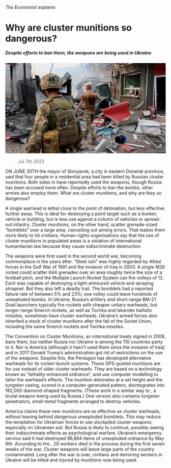 ###### The Economist explains

# Why are cluster munitions so dangerous? 

##### Despite efforts to ban them, the weapons are being used in Ukraine 

![image](images/20220709_BLP508.jpg) 

> Jul 7th 2022 

ON JUNE 30TH the mayor of Slovyansk, a city in  eastern Donetsk province, said that four people in a residential area had been killed by Russian cluster munitions. Both sides in  have reportedly used the weapons, though Russia has been accused more often. Despite efforts to ban the bombs, other armies also employ them. What are cluster munitions, and why are they so dangerous?

A single warhead is lethal close to the point of detonation, but less effective further away. This is ideal for destroying a point target such as a bunker, vehicle or building, but is less use against a column of vehicles or spread-out infantry. Cluster munitions, on the other hand, scatter grenade-sized “bomblets” over a large area, cancelling out aiming errors. That makes them more likely to hit civilians. Human-rights organisations say that the use of cluster munitions in populated areas is a violation of international humanitarian law because they cause indiscriminate destruction. 

The weapons were first used in the second world war, becoming commonplace in the years after. “Steel rain” was highly regarded by Allied forces in the Gulf War of 1991 and the invasion of Iraq in 2003. A single M26 rocket could scatter 644 grenades over an area roughly twice the size of a football pitch, and the Multiple Launch Rocket System can fire volleys of 12. Each was capable of destroying a light-armoured vehicle and spraying shrapnel. But they also left a deadly trail. The bomblets had a reported failure rate of between 5% and 23%; one volley could leave hundreds of unexploded bombs. In Ukraine, Russia’s artillery and short-range BM-21 Grad launchers typically fire rockets with cheaper unitary warheads, but longer-range Smerch rockets, as well as Tochka and Iskander ballistic missiles, sometimes have cluster warheads. Ukraine’s armed forces also inherited a stock of cluster munitions after the fall of the Soviet Union, including the same Smerch rockets and Tochka missiles.

The Convention on Cluster Munitions, an international treaty signed in 2008, bans them, but neither Russia nor Ukraine is among the 110 countries party to it. Nor is America (although it hasn’t used them since the invasion of Iraq) and in 2017 Donald Trump’s administration got rid of restrictions on the use of the weapons. Despite this, the Pentagon has developed alternative warheads for its rocket-launch systems. These GPS-guided munitions are  for use instead of older cluster warheads. They are based on a technology known as “lethality-enhanced ordnance”, and use computer modelling to tailor the warhead’s effects. The munition detonates at a set height and the tungsten casing, scored in a computer-generated pattern, disintegrates into 182,000 diamond-shaped fragments. (These work in a similar way to , a brutal weapon being used by Russia.) One version also contains tungsten penetrators, small metal fragments arranged to destroy vehicles.

America claims these new munitions are as effective as cluster warheads, without leaving behind dangerous unexploded bomblets. This may reduce the temptation for Ukrainian forces to use stockpiled cluster weapons, especially on Ukrainian soil. But Russia is likely to continue, possibly seeing their indiscriminate effects as psychological warfare. Ukraine’s emergency service said it had destroyed 98,864 items of unexploded ordnance by May 9th. According to the , 29 workers died in the process during the first seven weeks of the war. Cluster weapons will leave large parts of the country contaminated. Long after the war is over, civilians and demining workers in Ukraine will be killed and injured by munitions now being used.






